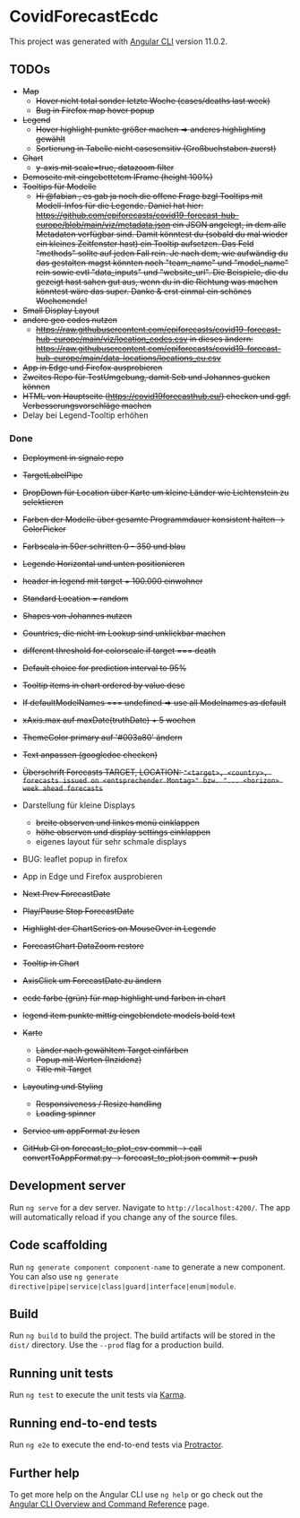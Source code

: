 # CovidForecastEcdc

This project was generated with [Angular CLI](https://github.com/angular/angular-cli) version 11.0.2.

## TODOs

- ~~Map~~
  - ~~Hover nicht total sonder letzte Woche (cases/deaths last week)~~
  - ~~Bug in Firefox map hover popup~~
- ~~Legend~~
  - ~~Hover highlight punkte größer machen => anderes highlighting gewählt~~
  - ~~Sortierung in Tabelle nicht casesensitiv (Großbuchstaben zuerst)~~
- ~~Chart~~
  - ~~y-axis mit scale=true, datazoom filter~~
- ~~Demoseite mit eingebettetem IFrame (height 100%)~~
- ~~Tooltips für Modelle~~
  - ~~Hi @fabian , es gab ja noch die offene Frage bzgl Tooltips mit Modell-Infos für die Legende. Daniel hat hier: <https://github.com/epiforecasts/covid19-forecast-hub-europe/blob/main/viz/metadata.json> ein JSON angelegt, in dem alle Metadaten verfügbar sind. Damit könntest du (sobald du mal wieder ein kleines Zeitfenster hast) ein Tooltip aufsetzen. Das Feld "methods" sollte auf jeden Fall rein. Je nach dem, wie aufwändig du das gestalten magst könnten noch "team_name" und "model_name" rein sowie evtl "data_inputs" und "website_url". Die Beispiele, die du gezeigt hast sahen gut aus, wenn du in die Richtung was machen könntest wäre das super. Danke & erst einmal ein schönes Wochenende!~~
- ~~Small Display Layout~~
- ~~andere geo codes nutzen~~
  - ~~<https://raw.githubusercontent.com/epiforecasts/covid19-forecast-hub-europe/main/viz/location_codes.csv> in dieses ändern: <https://raw.githubusercontent.com/epiforecasts/covid19-forecast-hub-europe/main/data-locations/locations_eu.csv>~~
- ~~App in Edge und Firefox ausprobieren~~
- ~~Zweites Repo für TestUmgebung, damit Seb und Johannes gucken können~~
- ~~HTML von Hauptseite (<https://covid19forecasthub.eu/>) checken und ggf. Verbesserungsvorschläge machen~~
- Delay bei Legend-Tooltip erhöhen

### Done

- ~~Deployment in signale repo~~
- ~~TargetLabelPipe~~
- ~~DropDown für Location über Karte um kleine Länder wie Lichtenstein zu selektieren~~
- ~~Farben der Modelle über gesamte Programmdauer konsistent halten -> ColorPicker~~
- ~~Farbscala in 50er schritten 0 - 350 und blau~~
- ~~Legende Horizontal und unten positionieren~~
- ~~header in legend mit target + 100.000 einwohner~~
- ~~Standard Location = random~~
- ~~Shapes von Johannes nutzen~~
- ~~Countries, die nicht im Lookup sind unklickbar machen~~
- ~~different threshold for colorscale if target === death~~
- ~~Default choice for prediction interval to 95%~~
- ~~Tooltip items in chart ordered by value desc~~
- ~~If defaultModelNames === undefined => use all Modelnames as default~~
- ~~xAxis.max auf maxDate(truthDate) + 5 wochen~~
- ~~ThemeColor primary auf '#003a80' ändern~~
- ~~Text anpassen (googledoc checken)~~
- ~~Überschrift Forecasts TARGET, LOCATION: `"<target>, <country>, forecasts issued on <entsprechender Montag>" bzw. "... <horizon> week ahead forecasts`~~
- Darstellung für kleine Displays
  - ~~breite observen und linkes menü einklappen~~
  - ~~höhe observen und display settings einklappen~~
  - eigenes layout für sehr schmale displays
- BUG: leaflet popup in firefox
- App in Edge und Firefox ausprobieren

- ~~Next Prev ForecastDate~~
- ~~Play/Pause Stop ForecastDate~~
- ~~Highlight der ChartSeries on MouseOver in Legende~~
- ~~ForecastChart DataZoom restore~~
- ~~Tooltip in Chart~~
- ~~AxisClick um ForecastDate zu ändern~~
- ~~ecdc farbe (grün) für map highlight und farben in chart~~
- ~~legend item punkte mittig eingeblendete models bold text~~
- ~~Karte~~
  - ~~Länder nach gewähltem Target einfärben~~
  - ~~Popup mit Werten (Inzidenz)~~
  - ~~Title mit Target~~
- ~~Layouting und Styling~~
  - ~~Responsiveness / Resize handling~~
  - ~~Loading spinner~~
- ~~Service um appFormat zu lesen~~
- ~~GitHub CI on forecast_to_plot_csv commit -> call convertToAppFormat.py -> forecast_to_plot.json commit + push~~

## Development server

Run `ng serve` for a dev server. Navigate to `http://localhost:4200/`. The app will automatically reload if you change any of the source files.

## Code scaffolding

Run `ng generate component component-name` to generate a new component. You can also use `ng generate directive|pipe|service|class|guard|interface|enum|module`.

## Build

Run `ng build` to build the project. The build artifacts will be stored in the `dist/` directory. Use the `--prod` flag for a production build.

## Running unit tests

Run `ng test` to execute the unit tests via [Karma](https://karma-runner.github.io).

## Running end-to-end tests

Run `ng e2e` to execute the end-to-end tests via [Protractor](http://www.protractortest.org/).

## Further help

To get more help on the Angular CLI use `ng help` or go check out the [Angular CLI Overview and Command Reference](https://angular.io/cli) page.
